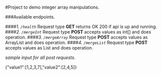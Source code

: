 #Project to demo integer array manipulations. 

###Available endpoints. 

####_1. `/health`_ 
    Request type **GET** returns OK 200 if api is up and running.
####_2. `/mergeInt`_ 
    Request type **POST** accepts values as int[] and does operation.
####_3. `/mergeArray`_
    Request type **POST** accepts values as ArrayList and does operation.
####_4. `/mergeList`_
    Request type **POST** accepts values as List<Integer> and does operation.


_sample input for all post requests._ 

{"value1":[1,2,3,7],"value2":[2,4,5]}